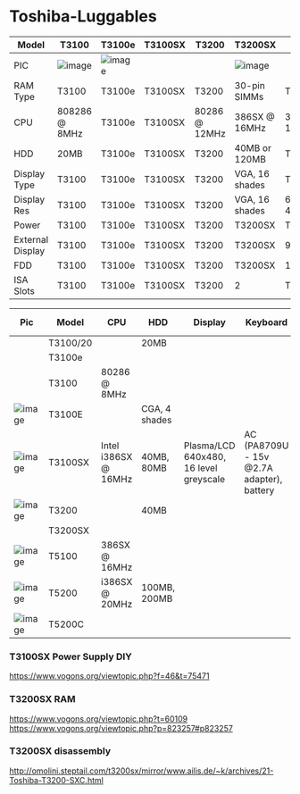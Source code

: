 # Toshiba-Luggables


| Model | T3100 | T3100e | T3100SX | T3200 | T3200SX | T5100 | T5200 |
|-| -|-|-|-|-|-|-|
| PIC |  ![image](https://user-images.githubusercontent.com/38451588/132156877-407fe19b-c23d-4270-be8e-e486c2868c1f.png) | ![image](https://user-images.githubusercontent.com/38451588/132145872-4dcf96a6-46b6-4bb1-9e2b-0eb364b1202c.png) | | | ![image](https://user-images.githubusercontent.com/38451588/132156900-ec600cab-1ae3-491f-9390-c1e370f1ce05.png) |
| RAM Type | T3100 | T3100e | T3100SX | T3200 | 30-pin SIMMs | T5100 | 40-pin SIMMs |  |
| CPU | 808286 @ 8MHz | T3100e | T3100SX | 80286 @ 12MHz | 386SX @ 16MHz | 386SX @ 16MHz | 386DX @ 20MHz |
| HDD | 20MB  | T3100e | T3100SX | T3200 | 40MB or 120MB | T5100 | 100MB/200MB  |
| Display Type | T3100 | T3100e | T3100SX | T3200 | VGA, 16 shades | T5100 | VGA, 16 shades |
| Display Res | T3100 | T3100e | T3100SX | T3200 | VGA, 16 shades | 640x400, 4 shades | VGA, 16 shades |
| Power | T3100 | T3100e | T3100SX | T3200 | T3200SX | T5100 | T5200 |AC only | AC Only |
| External Display | T3100 | T3100e | T3100SX | T3200 | T3200SX | 9-pin | VGA ||
| FDD |  T3100 | T3100e | T3100SX | T3200 | T3200SX | 1.44MB | 1.44MB |
| ISA Slots |  T3100 | T3100e | T3100SX | T3200 | 2 | T5100 | 2 |

| Pic | Model | CPU | HDD | Display | Keyboard | Power Source | FDD | RAM | Video connector | Expansion |
|-|------|-----------|------|-------|-------|--|--|-|-|--|
| | T3100/20 | | 20MB |
| | T3100e | 
| | T3100 | 80286 @ 8MHz |
| ![image](https://user-images.githubusercontent.com/38451588/132145855-c2893c01-d5e3-4fcc-a696-e0c7a0868012.png) | T3100E | | CGA, 4 shades |
| ![image](https://user-images.githubusercontent.com/38451588/132145758-2e1ec5d3-9c39-48e3-a588-aa2c999f33bd.png) | T3100SX | Intel i386SX @ 16MHz | 40MB, 80MB | Plasma/LCD 640x480, 16 level greyscale | AC (PA8709U - 15v @2.7A adapter), battery | 1.44MB | 1 - 13MB | ? | ? |
| ![image](https://user-images.githubusercontent.com/38451588/132145966-05bdf7b5-c003-4282-9be4-f3f53c89d23d.png) | T3200 | | 40MB |
|  | T3200SX |  | 
| ![image](https://user-images.githubusercontent.com/38451588/132157114-dcd7da20-5dc4-4b51-acd2-3f2cfd6c5c5a.png) | T5100 | 386SX @ 16MHz | 
| ![image](https://user-images.githubusercontent.com/38451588/132145960-61c5740c-3ec9-47e6-a87f-779d39600840.png) | T5200 | i386SX @ 20MHz | 100MB, 200MB | |  | |
| ![image](https://user-images.githubusercontent.com/38451588/132157999-639ebbf5-c3af-4e63-8f74-da64561de17f.png) | T5200C |



### T3100SX Power Supply DIY

https://www.vogons.org/viewtopic.php?f=46&t=75471


### T3200SX RAM

https://www.vogons.org/viewtopic.php?t=60109
https://www.vogons.org/viewtopic.php?p=823257#p823257

### T3200SX disassembly
http://omolini.steptail.com/t3200sx/mirror/www.ailis.de/~k/archives/21-Toshiba-T3200-SXC.html
